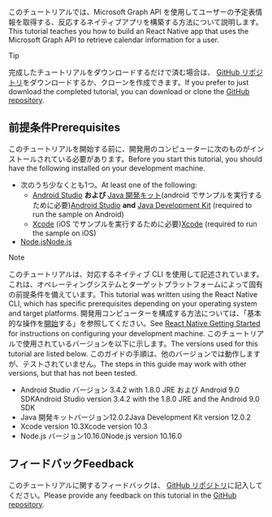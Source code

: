 <!-- markdownlint-disable MD002 MD041 -->

<span data-ttu-id="2b4cd-101">このチュートリアルでは、Microsoft Graph API を使用してユーザーの予定表情報を取得する、反応するネイティブアプリを構築する方法について説明します。</span><span class="sxs-lookup"><span data-stu-id="2b4cd-101">This tutorial teaches you how to build an React Native app that uses the Microsoft Graph API to retrieve calendar information for a user.</span></span>

> [!TIP]
> <span data-ttu-id="2b4cd-102">完成したチュートリアルをダウンロードするだけで済む場合は、 [GitHub リポジトリ](https://github.com/microsoftgraph/msgraph-training-react-native)をダウンロードするか、クローンを作成できます。</span><span class="sxs-lookup"><span data-stu-id="2b4cd-102">If you prefer to just download the completed tutorial, you can download or clone the [GitHub repository](https://github.com/microsoftgraph/msgraph-training-react-native).</span></span>

## <a name="prerequisites"></a><span data-ttu-id="2b4cd-103">前提条件</span><span class="sxs-lookup"><span data-stu-id="2b4cd-103">Prerequisites</span></span>

<span data-ttu-id="2b4cd-104">このチュートリアルを開始する前に、開発用のコンピューターに次のものがインストールされている必要があります。</span><span class="sxs-lookup"><span data-stu-id="2b4cd-104">Before you start this tutorial, you should have the following installed on your development machine.</span></span>

- <span data-ttu-id="2b4cd-105">次のうち少なくとも1つ。</span><span class="sxs-lookup"><span data-stu-id="2b4cd-105">At least one of the following:</span></span>
  - <span data-ttu-id="2b4cd-106">[Android Studio](https://developer.android.com/studio/) **および** [Java 開発キット](https://jdk.java.net)(android でサンプルを実行するために必要)</span><span class="sxs-lookup"><span data-stu-id="2b4cd-106">[Android Studio](https://developer.android.com/studio/) **and** [Java Development Kit](https://jdk.java.net) (required to run the sample on Android)</span></span>
  - <span data-ttu-id="2b4cd-107">[Xcode](https://developer.apple.com/xcode/) (iOS でサンプルを実行するために必要)</span><span class="sxs-lookup"><span data-stu-id="2b4cd-107">[Xcode](https://developer.apple.com/xcode/) (required to run the sample on iOS)</span></span>
- [<span data-ttu-id="2b4cd-108">Node.js</span><span class="sxs-lookup"><span data-stu-id="2b4cd-108">Node.js</span></span>](https://nodejs.org)

> [!NOTE]
> <span data-ttu-id="2b4cd-109">このチュートリアルは、対応するネイティブ CLI を使用して記述されています。これは、オペレーティングシステムとターゲットプラットフォームによって固有の前提条件を備えています。</span><span class="sxs-lookup"><span data-stu-id="2b4cd-109">This tutorial was written using the React Native CLI, which has specific prerequisites depending on your operating system and target platforms.</span></span> <span data-ttu-id="2b4cd-110">開発用コンピューターを構成する方法については、「基本的な操作を[開始](https://facebook.github.io/react-native/docs/getting-started)する」を参照してください。</span><span class="sxs-lookup"><span data-stu-id="2b4cd-110">See [React Native Getting Started](https://facebook.github.io/react-native/docs/getting-started) for instructions on configuring your development machine.</span></span> <span data-ttu-id="2b4cd-111">このチュートリアルで使用されているバージョンを以下に示します。</span><span class="sxs-lookup"><span data-stu-id="2b4cd-111">The versions used for this tutorial are listed below.</span></span> <span data-ttu-id="2b4cd-112">このガイドの手順は、他のバージョンでは動作しますが、テストされていません。</span><span class="sxs-lookup"><span data-stu-id="2b4cd-112">The steps in this guide may work with other versions, but that has not been tested.</span></span>
>
> - <span data-ttu-id="2b4cd-113">Android Studio バージョン 3.4.2 with 1.8.0 JRE および Android 9.0 SDK</span><span class="sxs-lookup"><span data-stu-id="2b4cd-113">Android Studio version 3.4.2 with the 1.8.0 JRE and the Android 9.0 SDK</span></span>
> - <span data-ttu-id="2b4cd-114">Java 開発キットバージョン12.0.2</span><span class="sxs-lookup"><span data-stu-id="2b4cd-114">Java Development Kit version 12.0.2</span></span>
> - <span data-ttu-id="2b4cd-115">Xcode version 10.3</span><span class="sxs-lookup"><span data-stu-id="2b4cd-115">Xcode version 10.3</span></span>
> - <span data-ttu-id="2b4cd-116">Node.js バージョン10.16.0</span><span class="sxs-lookup"><span data-stu-id="2b4cd-116">Node.js version 10.16.0</span></span>

## <a name="feedback"></a><span data-ttu-id="2b4cd-117">フィードバック</span><span class="sxs-lookup"><span data-stu-id="2b4cd-117">Feedback</span></span>

<span data-ttu-id="2b4cd-118">このチュートリアルに関するフィードバックは、 [GitHub リポジトリ](https://github.com/microsoftgraph/msgraph-training-react-native)に記入してください。</span><span class="sxs-lookup"><span data-stu-id="2b4cd-118">Please provide any feedback on this tutorial in the [GitHub repository](https://github.com/microsoftgraph/msgraph-training-react-native).</span></span>

